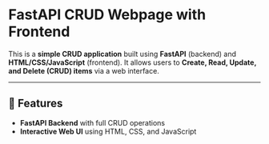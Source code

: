 # FastAPI CRUD Webpage with Frontend

This is a **simple CRUD application** built using **FastAPI** (backend) and **HTML/CSS/JavaScript** (frontend). It allows users to **Create, Read, Update, and Delete (CRUD) items** via a web interface.

---


## 🚀 Features
- **FastAPI Backend** with full CRUD operations
- **Interactive Web UI** using HTML, CSS, and JavaScript
